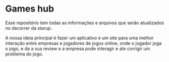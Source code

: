 #  Games hub

Esse repositório tem todas as informações e arquivos que serão atualizados no decorrer da starup.

A nossa ideia principal é fazer um aplicativo e um site para uma melhor interação entre empresas e jogadores de jogos online, onde o jogador joga o jogo, e da a sua review e a empresa pode interagir e ate corrigir um problema do jogo. 
